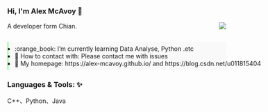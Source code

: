### Hi, I'm Alex McAvoy 👋

A developer form Chian.
<img align="right" src="https://github-readme-stats.vercel.app/api?username=Alex-McAvoy&show_icons=true&count_private=true&icon_color=CE1D2D&text_color=718096&bg_color=ffffff" />

<ul style="margin: 2em 0 0; padding: 0.5em 1em; border-left: 3px solid #99FF99; background-color: #f9f9f9;">
  <li style="white-space:nowrap;">
    :orange_book: I’m currently learning Data Analyse, Python .etc
  </li>
  <li style="white-space:nowrap;">
    💬 How to contact with: Please contact me with issues
  </li>
  <li style="white-space:nowrap;">
    🌱 My homepage: https://alex-mcavoy.github.io/ and https://blog.csdn.net/u011815404
  </li>
</ul>

### Languages & Tools: ✨
C++、Python、Java

<!--
Here are some ideas to get you started:
- 🔭 I’m currently working on ...
- 👯 I’m looking to collaborate on ...
- 🤔 I’m looking for help with ...
- 📫 How to reach me: ...
- 😄 Pronouns: ...
- ⚡ Fun fact: ...
- :hammer: Creator of applications and frameworks
- :ram: Founder the ObjCCN
- :meat_on_bone: Meat lover
-->


